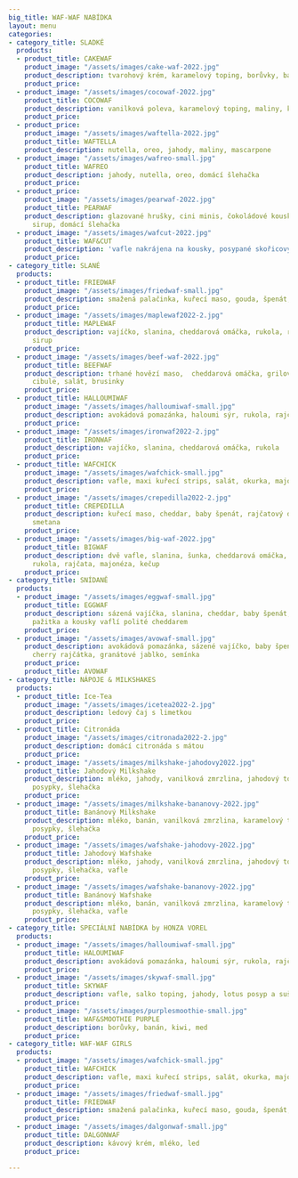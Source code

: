 ```yaml
---
big_title: WAF-WAF NABÍDKA
layout: menu
categories:
- category_title: SLADKÉ
  products:
  - product_title: CAKEWAF
    product_image: "/assets/images/cake-waf-2022.jpg"
    product_description: tvarohový krém, karamelový toping, borůvky, banán, jahoda
    product_price: 
  - product_image: "/assets/images/cocowaf-2022.jpg"
    product_title: COCOWAF
    product_description: vanilková poleva, karamelový toping, maliny, kokos
    product_price: 
  - product_price: 
    product_image: "/assets/images/waftella-2022.jpg"
    product_title: WAFTELLA
    product_description: nutella, oreo, jahody, maliny, mascarpone
  - product_image: "/assets/images/wafreo-small.jpg"
    product_title: WAFREO
    product_description: jahody, nutella, oreo, domácí šlehačka
    product_price: 
  - product_price: 
    product_image: "/assets/images/pearwaf-2022.jpg"
    product_title: PEARWAF
    product_description: glazované hrušky, cini minis, čokoládové kousky, javorový
      sirup, domácí šlehačka
  - product_image: "/assets/images/wafcut-2022.jpg"
    product_title: WAF&CUT
    product_description: 'vafle nakrájena na kousky, posypané skořicovým cukrem, nutella '
    product_price: 
- category_title: SLANÉ
  products:
  - product_title: FRIEDWAF
    product_image: "/assets/images/friedwaf-small.jpg"
    product_description: smažená palačinka, kuřecí maso, gouda, špenát, kukuřice
    product_price: 
  - product_image: "/assets/images/maplewaf2022-2.jpg"
    product_title: MAPLEWAF
    product_description: vajíčko, slanina, cheddarová omáčka, rukola, rajče, javorový
      sirup
    product_price: 
  - product_image: "/assets/images/beef-waf-2022.jpg"
    product_title: BEEFWAF
    product_description: trhané hovězí maso,  cheddarová omáčka, grilovaná rajčata,
      cibule, salát, brusinky
    product_price: 
  - product_title: HALLOUMIWAF
    product_image: "/assets/images/halloumiwaf-small.jpg"
    product_description: avokádová pomazánka, haloumi sýr, rukola, rajče
    product_price: 
  - product_image: "/assets/images/ironwaf2022-2.jpg"
    product_title: IRONWAF
    product_description: vajíčko, slanina, cheddarová omáčka, rukola
    product_price: 
  - product_title: WAFCHICK
    product_image: "/assets/images/wafchick-small.jpg"
    product_description: vafle, maxi kuřecí strips, salát, okurka, majonéza
    product_price: 
  - product_image: "/assets/images/crepedilla2022-2.jpg"
    product_title: CREPEDILLA
    product_description: kuřecí maso, cheddar, baby špenát, rajčatový dip, zakysaná
      smetana
    product_price: 
  - product_image: "/assets/images/big-waf-2022.jpg"
    product_title: BIGWAF
    product_description: dvě vafle, slanina, šunka, cheddarová omáčka, baby špenát,
      rukola, rajčata, majonéza, kečup
    product_price: 
- category_title: SNÍDANĚ
  products:
  - product_image: "/assets/images/eggwaf-small.jpg"
    product_title: EGGWAF
    product_description: sázená vajíčka, slanina, cheddar, baby špenát, cherry rajčátka,
      pažitka a kousky vaflí polité cheddarem
    product_price: 
  - product_image: "/assets/images/avowaf-small.jpg"
    product_description: avokádová pomazánka, sázené vajíčko, baby špenát, rukola,
      cherry rajčátka, granátové jablko, semínka
    product_price: 
    product_title: AVOWAF
- category_title: NÁPOJE & MILKSHAKES
  products:
  - product_title: Ice-Tea
    product_image: "/assets/images/icetea2022-2.jpg"
    product_description: ledový čaj s limetkou
    product_price: 
  - product_title: Citronáda
    product_image: "/assets/images/citronada2022-2.jpg"
    product_description: domácí citronáda s mátou
    product_price: 
  - product_image: "/assets/images/milkshake-jahodovy2022.jpg"
    product_title: Jahodový Milkshake
    product_description: mléko, jahody, vanilková zmrzlina, jahodový toping, barevné
      posypky, šlehačka
    product_price: 
  - product_image: "/assets/images/milkshake-bananovy-2022.jpg"
    product_title: Banánový Milkshake
    product_description: mléko, banán, vanilková zmrzlina, karamelový toping, barevné
      posypky, šlehačka
    product_price: 
  - product_image: "/assets/images/wafshake-jahodovy-2022.jpg"
    product_title: Jahodový Wafshake
    product_description: mléko, jahody, vanilková zmrzlina, jahodový toping, barevné
      posypky, šlehačka, vafle
    product_price: 
  - product_image: "/assets/images/wafshake-bananovy-2022.jpg"
    product_title: Banánový Wafshake
    product_description: mléko, banán, vanilková zmrzlina, karamelový toping, barevné
      posypky, šlehačka, vafle
    product_price: 
- category_title: SPECIÁLNÍ NABÍDKA by HONZA VOREL
  products:
  - product_image: "/assets/images/halloumiwaf-small.jpg"
    product_title: HALOUMIWAF
    product_description: avokádová pomazánka, haloumi sýr, rukola, rajče
    product_price: 
  - product_image: "/assets/images/skywaf-small.jpg"
    product_title: SKYWAF
    product_description: vafle, salko toping, jahody, lotus posyp a sušenka
    product_price: 
  - product_image: "/assets/images/purplesmoothie-small.jpg"
    product_title: WAF&SMOOTHIE PURPLE
    product_description: borůvky, banán, kiwi, med
    product_price: 
- category_title: WAF-WAF GIRLS
  products:
  - product_image: "/assets/images/wafchick-small.jpg"
    product_title: WAFCHICK
    product_description: vafle, maxi kuřecí strips, salát, okurka, majonéza
    product_price: 
  - product_image: "/assets/images/friedwaf-small.jpg"
    product_title: FRIEDWAF
    product_description: smažená palačinka, kuřecí maso, gouda, špenát, kukuřice
    product_price: 
  - product_image: "/assets/images/dalgonwaf-small.jpg"
    product_title: DALGONWAF
    product_description: kávový krém, mléko, led
    product_price: 

---
```

